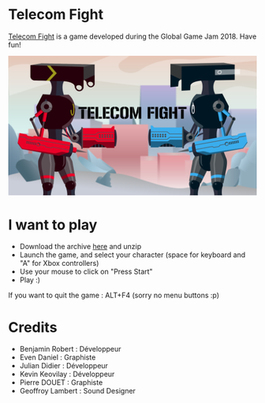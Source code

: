 # Telecom Fight
[Telecom Fight](https://globalgamejam.org/2018/games/telecom-fight) is a game developed during the Global Game Jam 2018. Have fun!

![Telecom Fight image](doc/Display.png)

# I want to play
- Download the archive [here](https://ggj.s3.amazonaws.com/games/2018/01/98989/exec/lhMWc/TelecomFightImage.zip) and unzip
- Launch the game, and select your character (space for keyboard and "A" for Xbox controllers)
- Use your mouse to click on "Press Start"
- Play :)

If you want to quit the game : ALT+F4 (sorry no menu buttons :p)

# Credits
- Benjamin Robert : Développeur
- Even Daniel : Graphiste
- Julian Didier : Développeur
- Kevin Keovilay : Développeur 
- Pierre DOUET : Graphiste
- Geoffroy Lambert : Sound Designer
